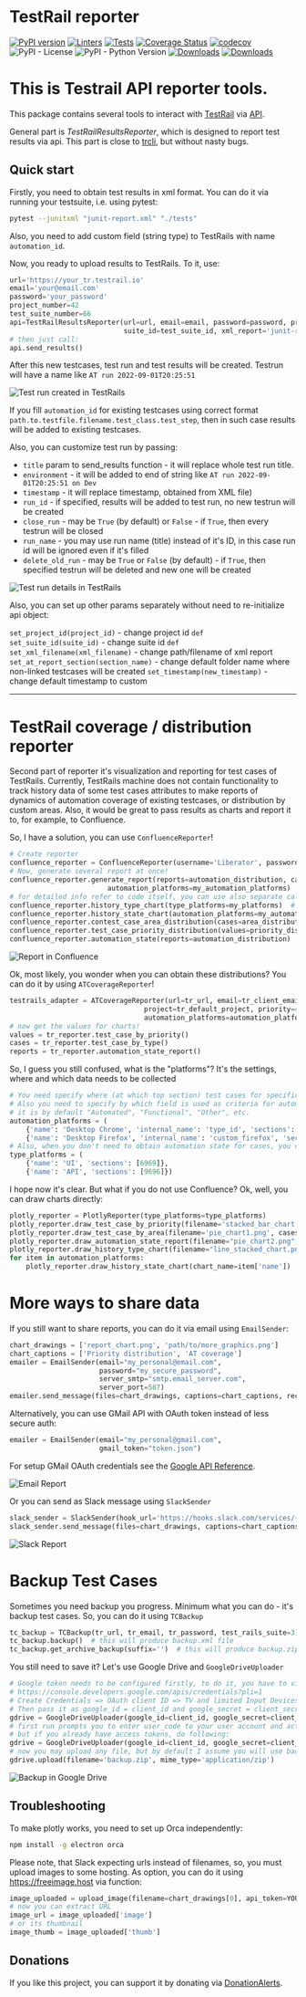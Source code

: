 # TestRail reporter

[![PyPI version](https://badge.fury.io/py/testrail-api-reporter.svg)](https://badge.fury.io/py/testrail-api-reporter)
[![Linters](https://github.com/wwakabobik/testrail_api_reporter/actions/workflows/master_linters.yml/badge.svg)](https://github.com/wwakabobik/testrail_api_reporter/actions/workflows/master_linters.yml)
[![Tests](https://github.com/wwakabobik/testrail_api_reporter/actions/workflows/master_tests.yml/badge.svg?branch=master)](https://github.com/wwakabobik/testrail_api_reporter/actions/workflows/master_tests.yml)
[![Coverage Status](https://coveralls.io/repos/github/wwakabobik/testrail_api_reporter/badge.svg)](https://coveralls.io/github/wwakabobik/testrail_api_reporter)
[![codecov](https://codecov.io/gh/wwakabobik/testrail_api_reporter/branch/master/graph/badge.svg?token=W7TH1XV2R4)](https://codecov.io/gh/wwakabobik/testrail_api_reporter)
![PyPI - License](https://img.shields.io/pypi/l/testrail-api-reporter)
![PyPI - Python Version](https://img.shields.io/pypi/pyversions/testrail-api-reporter) 
[![Downloads](https://static.pepy.tech/badge/testrail_api_reporter)](https://pepy.tech/project/testrail_api_reporter)
[![Downloads](https://static.pepy.tech/badge/testrail_api_reporter/month)](https://pepy.tech/project/testrail_api_reporter)

# This is Testrail API reporter tools.

This package contains several tools to interact with [TestRail](https://www.testrail.com/) via [API](https://support.testrail.com/hc/en-us/categories/7076541806228-API-Manual).

General part is *TestRailResultsReporter*, which is designed to report test results via api. This part is close to 
[trcli](https://github.com/gurock/trcli),  but without nasty bugs.

## Quick start

Firstly, you need to obtain test results in xml format. You can do it via running your testsuite, i.e. using pytest:

```bash
pytest --junitxml "junit-report.xml" "./tests"
```

Also, you need to add custom field (string type) to TestRails with name `automation_id`.

Now, you ready to upload results to TestRails.
To it, use:

```python
url='https://your_tr.testrail.io'
email='your@email.com'
password='your_password'
project_number=42
test_suite_number=66
api=TestRailResultsReporter(url=url, email=email, password=password, project_id=project_id,
                            suite_id=test_suite_id, xml_report='junit-report.xml')
# then just call:
api.send_results()
```
After this new testcases, test run and test results will be created. Testrun will have a name like 
```AT run 2022-09-01T20:25:51```

![Test run created in TestRails](https://raw.githubusercontent.com/wwakabobik/testrail_api_reporter/master/screenshots/tr_at_run_report.png)


If you fill `automation_id` for existing testcases using correct format 
`path.to.testfile.filename.test_class.test_step`, then in such case results will be added to existing testcases.

Also, you can customize test run by passing:
- `title` param to send_results function - it will replace whole test run title.
- `environment` - it will be added to end of string like `AT run 2022-09-01T20:25:51 on Dev`
- `timestamp` - it will replace timestamp, obtained from XML file)
- `run_id` - if specified, results will be added to test run, no new testrun will be created
- `close_run` - may be `True` (by default) or `False` - if `True`, then every testrun will be closed
- `run_name` - you may use run name (title) instead of it's ID, in this case run id will be ignored even if it's filled
- `delete_old_run` - may be `True` or `False` (by default) - if `True`, then specified testrun will be deleted and new one will be created

![Test run details in TestRails](https://raw.githubusercontent.com/wwakabobik/testrail_api_reporter/master/screenshots/tr_at_run_detailed_report.png)

Also, you can set up other params separately without need to re-initialize api object:

```set_project_id(project_id)``` - change project id
```def set_suite_id(suite_id)``` - change suite id
```def set_xml_filename(xml_filename)``` - change path/filename of xml report
```set_at_report_section(section_name)``` - change default folder name where non-linked testcases will be created
```set_timestamp(new_timestamp)``` - change default timestamp to custom

---

# TestRail coverage / distribution reporter

Second part of reporter it's visualization and reporting for test cases of TestRails.
Currently, TestRails machine does not contain functionality to track history data of some test cases attributes to make
reports of dynamics of automation coverage of existing testcases, or distribution by custom areas. 
Also, it would be great to pass results as charts and report it to, for example, to Confluence.

So, I have a solution, you can use `ConfluenceReporter`!

```python
# Create reporter
confluence_reporter = ConfluenceReporter(username='Liberator', password='NoWar', url="https://my.confluence.com", confluence_page="1234")
# Now, generate several report at once!
confluence_reporter.generate_report(reports=automation_distribution, cases=area_distribution, values=priority_distribution, type_platforms=my_platforms,
                        automation_platforms=my_automation_platforms)
# for detailed info refer to code itself, you can use also separate calls:
confluence_reporter.history_type_chart(type_platforms=my_platforms)  # history report of coverage by sections
confluence_reporter.history_state_chart(automation_platforms=my_automation_platforms)  # history report of coverage by some attribute
confluence_reporter.contest_case_area_distribution(cases=area_distribution)  # bar chart of area distribution
confluence_reporter.test_case_priority_distribution(values=priority_distribution)  # bar chart of priority distribution
confluence_reporter.automation_state(reports=automation_distribution)  # stacked bar chart using specific field as input
```

![Report in Confluence](https://raw.githubusercontent.com/wwakabobik/testrail_api_reporter/master/screenshots/tr_confluence_report.png)

Ok, most likely, you wonder when you can obtain these distributions? You can do it by using `ATCoverageReporter`!

```python
testrails_adapter = ATCoverageReporter(url=tr_url, email=tr_client_email, password=tr_client_password,
                                 project=tr_default_project, priority=4, type_platforms=my_platforms,
                                 automation_platforms=automation_platforms)
# now get the values for charts!
values = tr_reporter.test_case_by_priority()
cases = tr_reporter.test_case_by_type()
reports = tr_reporter.automation_state_report()                    
```

So, I guess you still confused, what is the "platforms"? It's the settings, where and which data needs to be collected

```python
# You need specify where (at which top section) test cases for specific platform (or test type, whatever) is stored
# Also you need to specify by which field is used as criteria for automation, default 'internal_name' is 'type_id' and
# it is by default "Automated", "Functional", "Other", etc.
automation_platforms = (
    {'name': 'Desktop Chrome', 'internal_name': 'type_id', 'sections': [4242]},
    {'name': 'Desktop Firefox', 'internal_name': 'custom_firefox', 'sections': [2424]})
# Also, when you don't need to obtain automation state for cases, you can simply use just passing of section:
type_platforms = (
    {'name': 'UI', 'sections': [6969]},
    {'name': 'API', 'sections': [9696]})
```

I hope now it's clear. But what if you do not use Confluence? Ok, well, you can draw charts directly:

```python
plotly_reporter = PlotlyReporter(type_platforms=type_platforms)
plotly_reporter.draw_test_case_by_priority(filename='stacked_bar_chart.png', values=values)
plotly_reporter.draw_test_case_by_area(filename='pie_chart1.png', cases=cases)
plotly_reporter.draw_automation_state_report(filename="pie_chart2.png", reports=reports)
plotly_reporter.draw_history_type_chart(filename="line_stacked_chart.png")
for item in automation_platforms:
    plotly_reporter.draw_history_state_chart(chart_name=item['name'])
```

# More ways to share data

If you still want to share reports, you can do it via email using `EmailSender`:

```python
chart_drawings = ['report_chart.png', 'path/to/more_graphics.png']
chart_captions = ['Priority distribution', 'AT coverage']
emailer = EmailSender(email="my_personal@email.com",
                      password="my_secure_password",
                      server_smtp="smtp.email_server.com",
                      server_port=587)
emailer.send_message(files=chart_drawings, captions=chart_captions, recipients=['buddy@email.com', 'boss@email.com'])
```

Alternatively, you can use GMail API with OAuth token instead of less secure auth:
```python
emailer = EmailSender(email="my_personal@gmail.com",
                      gmail_token="token.json")
```

For setup GMail OAuth credentials see the [Google API Reference](https://developers.google.com/identity/gsi/web/guides/get-google-api-clientid).


![Email Report](https://raw.githubusercontent.com/wwakabobik/testrail_api_reporter/master/screenshots/tr_email_report.png)

Or you can send as Slack message using `SlackSender`

```python
slack_sender = SlackSender(hook_url='https://hooks.slack.com/services/{your}/{api}/{key}')
slack_sender.send_message(files=chart_drawings, captions=chart_captions)
```

![Slack Report](https://raw.githubusercontent.com/wwakabobik/testrail_api_reporter/master/screenshots/tr_slack_report.png)


# Backup Test Cases

Sometimes you need backup you progress. Minimum what you can do - it's backup test cases. So, you can do it using `TCBackup`

```python
tc_backup = TCBackup(tr_url, tr_email, tr_password, test_rails_suite=3)
tc_backup.backup()  # this will produce backup.xml file
tc_backup.get_archive_backup(suffix='')  # this will produce backup.zip file
```

You still need to save it? Let's use Google Drive and `GoogleDriveUploader`

```python
# Google token needs to be configured firstly, to do it, you have to visit:
# https://console.developers.google.com/apis/credentials?pli=1
# Create Credentials => OAuth client ID => TV and limited Input Devices and get client_id and a client_secret
# Then pass it as google_id = client_id and google_secret = client_secret
gdrive = GoogleDriveUploader(google_id=client_id, google_secret=client_secret)
# first run prompts you to enter user_code to your user account and activate API token, 
# but if you already have access tokens, do following:
gdrive = GoogleDriveUploader(google_id=client_id, google_secret=client_secret, google_api_refresh_token=refresh_token)
# now you may upload any file, but by default I assume you will use backup.zip
gdrive.upload(filename='backup.zip', mime_type='application/zip')
```


![Backup in Google Drive](https://raw.githubusercontent.com/wwakabobik/testrail_api_reporter/master/screenshots/tr_gdrive_backup.png)



## Troubleshooting

To make plotly works, you need to set up Orca independently:
```bash
npm install -g electron orca
```

Please note, that Slack expecting urls instead of filenames, so, you must upload images to some hosting.
As option, you can do it using https://freeimage.host via function:

```python
image_uploaded = upload_image(filename=chart_drawings[0], api_token=YOUR_SECRET_TOKEN)
# now you can extract URL
image_url = image_uploaded['image']
# or its thumbnail
image_thumb = image_uploaded['thumb']
```

## Donations

If you like this project, you can support it by donating via [DonationAlerts](https://www.donationalerts.com/r/rocketsciencegeek).